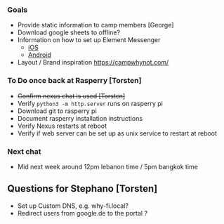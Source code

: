 ### Goals

- Provide static information to camp members [George]
- Download google sheets to offline?
- Information on how to set up Element Messenger
  - [iOS](https://apps.apple.com/us/app/element-messenger/id1083446067)
  - [Android](https://play.google.com/store/apps/details?id=im.vector.app&hl=en&gl=US)
- Layout / Brand inspiration https://campwhynot.com/

### To Do once back at Rasperry [Torsten]

- ~~Confirm nexus chat is used [Torsten]~~
- Verify `python3 -m http.server` runs on rasperry pi
- Download git to rasperry pi
- Document rasperry installation instructions
- Verify Nexus restarts at reboot
- Verify if web server can be set up as unix service to restart at reboot

### Next chat

- Mid next week around 12pm lebanon time / 5pm bangkok time

## Questions for Stephano [Torsten]

- Set up Custom DNS, e.g. why-fi.local?
- Redirect users from google.de to the portal ?
